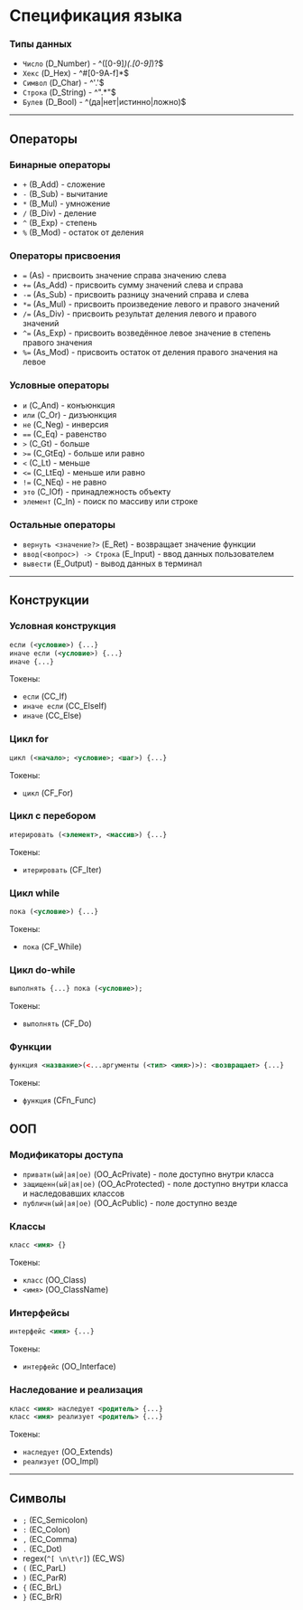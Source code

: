# Спецификация языка

### Типы данных
- `Число`  (D_Number) - ^([0-9]*)(\.[0-9]*)?$
- `Хекс`   (D_Hex)    - ^#[0-9A-f]*$
- `Символ` (D_Char)    - ^\'.\'$
- `Строка` (D_String) - ^\".*\"$
- `Булев`  (D_Bool)   - ^(да|нет|истинно|ложно)$

___
## Операторы

### Бинарные операторы
- `+` (B_Add) - сложение
- `-` (B_Sub) - вычитание
- `*` (B_Mul) - умножение
- `/` (B_Div) - деление
- `^` (B_Exp) - степень
- `%` (B_Mod) - остаток от деления

### Операторы присвоения
- `=`  (As) - присвоить значение справа значению слева
- `+=` (As_Add) - присвоить сумму значений слева и справа
- `-=` (As_Sub) - присвоить разницу значений справа и слева
- `*=` (As_Mul) - присвоить произведение левого и правого значений
- `/=` (As_Div) - присвоить результат деления левого и правого значений
- `^=` (As_Exp) - присвоить возведённое левое значение в степень правого значения
- `%=` (As_Mod) - присвоить остаток от деления правого значения на левое

### Условные операторы
- `и`       (C_And)     - конъюнкция
- `или`     (C_Or)      - дизъюнкция
- `не`      (C_Neg)     - инверсия
- `==`      (C_Eq)      - равенство
- `>`       (C_Gt)      - больше
- `>=`      (C_GtEq)    - больше или равно
- `<`       (C_Lt)      - меньше
- `<=`      (C_LtEq)    - меньше или равно
- `!=`      (C_NEq)     - не равно
- `это`     (C_IOf)     - принадлежность объекту
- `элемент` (C_In)      - поиск по массиву или строке

### Остальные операторы
- `вернуть <значение?>`      (E_Ret)    - возвращает значение функции
- `ввод(<вопрос>) -> Строка` (E_Input)  - ввод данных пользователем
- `вывести`                  (E_Output) - вывод данных в терминал

___
## Конструкции

### Условная конструкция
```xml
если (<условие>) {...} 
иначе если (<условие>) {...} 
иначе {...}
```
Токены:
- `если`        (CC_If)
- `иначе если`  (CC_ElseIf)
- `иначе`       (CC_Else)

### Цикл for
```xml
цикл (<начало>; <условие>; <шаг>) {...}
```
Токены:
- `цикл` (CF_For)

### Цикл с перебором
```xml
итерировать (<элемент>, <массив>) {...}
```
Токены:
- `итерировать` (CF_Iter)

### Цикл while
```xml
пока (<условие>) {...}
```
Токены:
- `пока` (CF_While)

### Цикл do-while
```xml
выполнять {...} пока (<условие>);
```
Токены:
- `выполнять` (CF_Do)

### Функции
```xml
функция <название>(<...аргументы (<тип> <имя>)>): <возвращает> {...}
```
Токены:
- `функция`         (CFn_Func)

## ООП

### Модификаторы доступа
- `приватн(ый|ая|ое)`  (OO_AcPrivate)   - поле доступно внутри класса
- `защищенн(ый|ая|ое)` (OO_AcProtected) - поле доступно внутри класса и наследовавших классов
- `публичн(ый|ая|ое)`  (OO_AcPublic)    - поле доступно везде

### Классы
```xml
класс <имя> {}
```
Токены:
- `класс` (OO_Class)
- `<имя>` (OO_ClassName)

### Интерфейсы
```xml
интерфейс <имя> {...}
```
Токены:
- `интерфейс` (OO_Interface)

### Наследование и реализация
```xml
класс <имя> наследует <родитель> {...}
класс <имя> реализует <родитель> {...}
```
Токены:
- `наследует` (OO_Extends)
- `реализует` (OO_Impl)

___
## Символы
- `;` (EC_Semicolon)
- `:` (EC_Colon)
- `,` (EC_Comma)
- `.` (EC_Dot)
- regex(`^[ \n\t\r]`) (EC_WS)
- `(` (EC_ParL)
- `)` (EC_ParR)
- `{` (EC_BrL)
- `}` (EC_BrR)
